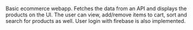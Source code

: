 Basic ecommerce webapp.
Fetches the data from an API and displays the products on the UI.
The user can view, add/remove items to cart, sort and search for products as well.
User login with firebase is also implemented.
